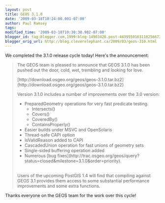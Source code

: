 ```yaml
---
layout: post
title: GEOS 3.1.0
date: '2009-03-18T10:24:00.001-07:00'
author: Paul Ramsey
tags: 
modified_time: '2009-03-18T10:30:30.982-07:00'
blogger_id: tag:blogger.com,1999:blog-14903426.post-4439550163118256672
blogger_orig_url: http://blog.cleverelephant.ca/2009/03/geos-310.html
---
```


We completed the 3.1.0 release cycle today! Here's the announcement:

<blockquote>The GEOS team is pleased to announce that GEOS 3.1.0 has been pushed out the door, cold, wet,  trembling and looking for love.<p>[http://download.osgeo.org/geos/geos-3.1.0.tar.bz2](http://download.osgeo.org/geos/geos-3.1.0.tar.bz2)<p>Version 3.1.0 includes a number of improvements over the 3.0 version:<br /><ul><li>PreparedGeometry operations for very fast predicate testing.<ul><li>Intersects()<li>Covers()<li>CoveredBy()<li>ContainsProperly()</ul><li>Easier builds under MSVC and OpenSolaris<li>Thread-safe CAPI option<li>IsValidReason added to CAPI<li>CascadedUnion operation for fast unions of   geometry sets<li>Single-sided buffering operation added<li>Numerous [bug fixes](http://trac.osgeo.org/geos/query?status=closed&milestone=3.1.0&order=priority).</ul><br />Users of the upcoming PostGIS 1.4 will find that compiling against GEOS 3.1 provides them access to some substantial performance improvements and some extra functions.</blockquote>

Thanks everyone on the GEOS team for the work over this cycle!

